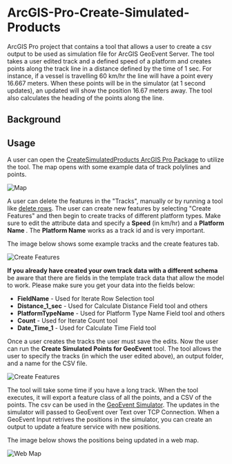 # ArcGIS-Pro-Create-Simulated-Products
ArcGIS Pro project that contains a tool that allows a user to create a csv output to be used as simulation file for ArcGIS GeoEvent Server. The tool takes a user edited track and a defined speed of a platform and creates points along the track line in a distance defined by the time of 1 sec. For instance, if a vessel is travelling 60 km/hr the line will have a point every 16.667 meters. When these points will be in the simulator (at 1 second updates), an updated will show the position 16.67 meters away. The tool also calculates the heading of the points along the line. 

## Background

## Usage
A user can open the [CreateSimulatedProducts ArcGIS Pro Package](https://github.com/jfrygeo/ArcGIS-Pro-Create-Simulated-Products/tree/master/Pro%20Package) to utilize the tool. 
The map opens with some example data of track polylines and points. 

![Map](https://github.com/jfrygeo/ArcGIS-Pro-Create-Simulated-Products/blob/master/Screencaptures/FinalOutput.PNG "Map")

A user can delete the features in the "Tracks", manually or by running a tool like [delete rows](http://pro.arcgis.com/en/pro-app/tool-reference/data-management/delete-rows.htm). The user can create new features by selecting "Create Features" and then begin to create tracks of different platform types. Make sure to edit the attribute data and specify a <b>Speed</b> (in km/hr) and a <b>Platform Name </b>. The <b>Platform Name</b> works as a track id and is very important. 

The image below shows some example tracks and the create features tab.

![Create Features](https://github.com/jfrygeo/ArcGIS-Pro-Create-Simulated-Products/blob/master/Screencaptures/CreateTracksEditAttributeData.PNG "Create Features")

<b>If you already have created your own track data with a different schema</b> be aware that there are fields in the template track data that allow the model to work. Please make sure you get your data into the fields below:

* <b>FieldName</b> - Used for Iterate Row Selection tool
* <b>Distance_1_sec</b> - Used for Calculate Distance Field tool and others
* <b>PlatformTypeName</b> - Used for Platform Type Name Field tool and others
* <b>Count</b> - Used for Iterate Count tool
* <b>Date_Time_1</b> - Used for Calculate Time Field tool

Once a user creates the tracks the user must save the edits. Now the user can run the <b>Create Simulated Points for GeoEvent</b> tool. The tool allows the user to specify the tracks (in which the user edited above), an output folder, and a name for the CSV file. 
  
![Create Features](https://github.com/jfrygeo/ArcGIS-Pro-Create-Simulated-Products/blob/master/Screencaptures/CreateSimulatedPointsForGeoEventGUI.PNG "Create Features")
  
The tool will take some time if you have a long track. When the tool executes, it will export a feature class of all the points, and a CSV of the points. The csv can be used in the [GeoEvent Simulator](http://enterprise.arcgis.com/en/geoevent/latest/administer/geoevent-simulator.htm). The updates in the simulator will passed to GeoEvent over Text over TCP Connection. When a GeoEvent Input retrives the positions in the simulator, you can create an output to update a feature service with new positions. 

The image below shows the positions being updated in a web map.

![Web Map](https://github.com/jfrygeo/ArcGIS-Pro-Create-Simulated-Products/blob/master/Screencaptures/WebMapFeatures.PNG "Web Map")
